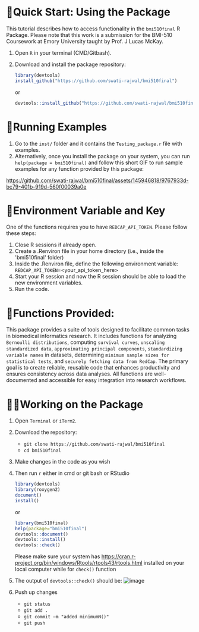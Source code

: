 # 🎯Quick Start: Using the Package
This tutorial describes how to access functionality in the `bmi510final` R Package. Please note that this work is a submission for the BMI-510 Coursework at Emory University taught by Prof. J Lucas McKay.

1. Open `R` in your terminal (CMD/Gitbash).
2. Download and install the package repository:
	```r 
    library(devtools)
    install_github("https://github.com/swati-rajwal/bmi510final")
    ```
    or
   
    ```r
    devtools::install_github("https://github.com/swati-rajwal/bmi510final")
    ```
# 🏃Running Examples
1. Go to the `inst/` folder and it contains the `Testing_package.r` file with examples.
2. Alternatively, once you install the package on your system, you can run `help(package = bmi510final)` and follow this short GIF to run sample examples for any function provided by this package:


https://github.com/swati-rajwal/bmi510final/assets/145946818/9767933d-bc79-401b-919d-560f00039a0e

# 🔐Environment Variable and Key
One of the functions requires you to have `REDCAP_API_TOKEN`. Please follow these steps:
1. Close R sessions if already open.
2. Create a .Renviron file in your home directory (i.e., inside the 'bmi510final' folder)
3. Inside the .Renviron file, define the following environment variable:
    `REDCAP_API_TOKEN`=<your_api_token_here>
4. Start your R session and now the R session should be able to load the new environment variables.
5. Run the code.

# 📌Functions Provided:
This package provides a suite of tools designed to facilitate common tasks in biomedical informatics research. It includes functions for analyzing `Bernoulli distributions`, computing `survival curves`, `unscaling standardized data`, `approximating principal components`, `standardizing variable names` in datasets, determining `minimum sample sizes for statistical tests`, and `securely fetching data from RedCap`. 
The primary goal is to create reliable, reusable code that enhances productivity and ensures consistency across data analyses. All functions are well-documented and accessible for easy integration into research workflows.

# 👩‍💻Working on the Package
1. Open `Terminal` or `iTerm2`.
2. Download the repository:
	* `git clone https://github.com/swati-rajwal/bmi510final`
	* `cd bmi510final`
3. Make changes in the code as you wish
4. Then run `r` either in cmd or git bash or RStudio
   ```r
   library(devtools)
   library(roxygen2)
   document()
   install()
   ```
   or
   
   ```r
   library(bmi510final)
   help(package="bmi510final")
   devtools::document()
   devtools::install()
   devtools::check()
   ```
   Please make sure your system has https://cran.r-project.org/bin/windows/Rtools/rtools43/rtools.html installed on your local computer while for `check()` function
5. The output of `devtools::check()` should be:
   ![image](https://github.com/swati-rajwal/bmi510final/assets/145946818/3f83870b-59e6-4db0-b83d-452e2c2e590e)

7. Push up changes
	* `git status` 
	* `git add .`
 	* `git commit –m "added minimumN()"`
 	* `git push` 
